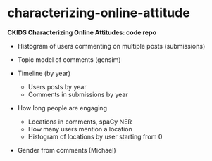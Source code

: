 # characterizing-online-attitude

**CKIDS Characterizing Online Attitudes: code repo**

- Histogram of users commenting on multiple posts (submissions)

- Topic model of comments (gensim)

- Timeline (by year)
  - Users posts by year
  - Comments in submissions by year

- How long people are engaging
  - Locations in comments, spaCy NER
  - How many users mention a location
  - Histogram of locations by user starting from 0

- Gender from comments (Michael)
